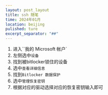 ```yaml
---
layout: post_layout
title: ssh 随笔
time: 2024年01月
location: beijing
pulished: ture
excerpt_separator: "##"
---
```

1. 进入``我的 Microsoft 帐户`
2. 左侧选中`设备`
3. 找到被bitlocker锁住的设备
4. 选中`查看详细信息`
5. 找到`Bitlocker 数据保护`
6. 选中`管理恢复密钥`
7. 根据对应的驱动选择对应的恢复密钥输入即可
